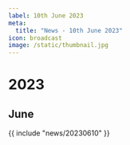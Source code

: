 ```yaml
---
label: 10th June 2023
meta:
  title: "News - 10th June 2023"
icon: broadcast
image: /static/thumbnail.jpg
---
```


# 2023
## June

{{ include "news/20230610" }}